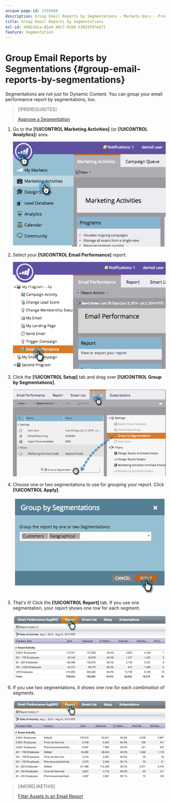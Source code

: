 ```yaml
---
unique-page-id: 2359488
description: Group Email Reports by Segmentations - Marketo Docs - Product Documentation
title: Group Email Reports by Segmentations
exl-id: dd023dca-02a4-40c7-9cb8-53024597e671
feature: Segmentation
---
```

# Group Email Reports by Segmentations {#group-email-reports-by-segmentations}

Segmentations are not just for Dynamic Content. You can group your email performance report by segmentations, too.

>[!PREREQUISITES]
>
>[Approve a Segmentation](/help/marketo/product-docs/personalization/segmentation-and-snippets/segmentation/approve-a-segmentation.md)

1. Go to the **[!UICONTROL Marketing Activities]** (or **[!UICONTROL Analytics]**) area.

   ![](assets/image2014-9-16-9-3a15-3a58.png)

1. Select your **[!UICONTROL Email Performance]** report.

   ![](assets/image2014-9-16-9-3a16-3a6.png)

1. Click the **[!UICONTROL Setup]** tab and drag over **[!UICONTROL Group by Segmentations]**.

   ![](assets/image2014-9-16-9-3a16-3a59.png)

1. Choose one or two segmentations to use for grouping your report. Click **[!UICONTROL Apply]**.

   ![](assets/image2014-9-16-9-3a17-3a9.png)

1. That's it! Click the **[!UICONTROL Report]** tab. If you use one segmentation, your report shows one row for each segment.

   ![](assets/image2014-9-16-9-3a17-3a17.png)

1. If you use two segmentations, it shows one row for each _combination_ of segments.

   ![](assets/image2014-9-16-9-3a17-3a26.png)

>[!MORELIKETHIS]
>
>[Filter Assets in an Email Report](/help/marketo/product-docs/reporting/basic-reporting/report-activity/filter-assets-in-an-email-report.md)
